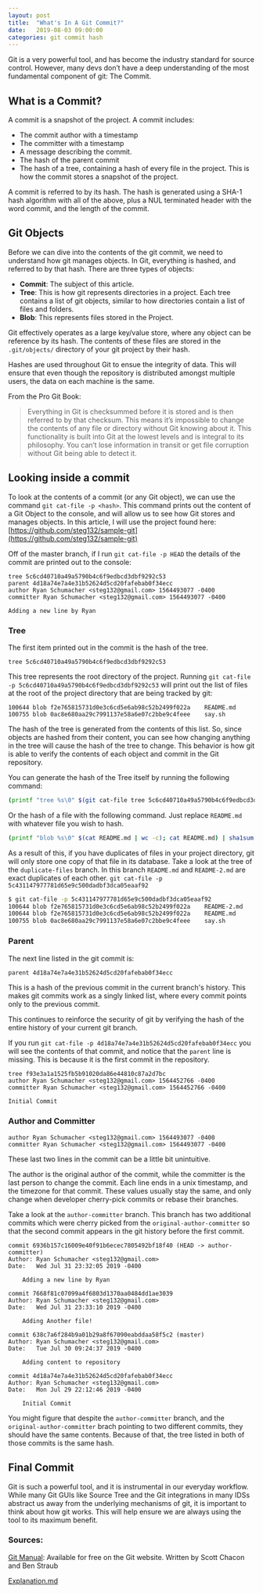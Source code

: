 ```yaml
---
layout: post
title:  "What's In A Git Commit?"
date:   2019-08-03 09:00:00
categories: git commit hash 
---
```


Git is a very powerful tool, and has become the industry standard for source control. However, many devs don’t have a deep understanding of the most fundamental component of git: The Commit.

## What is a Commit?

A commit is a snapshot of the project. A commit includes:

- The commit author with a timestamp
- The committer with a timestamp 
- A message describing the commit. 
- The hash of the parent commit
- The hash of a tree, containing a hash of every file in the project. This is how the commit stores a snapshot of the project. 

A commit is referred to by its hash. The hash is generated using a SHA-1 hash algorithm with all of the above, plus a NUL terminated header with the word commit, and the length of the commit. 

## Git Objects

Before we can dive into the contents of the git commit, we need to understand how git manages objects. In Git, everything is hashed, and referred to by that hash. There are three types of objects:

- **Commit**:  The subject of this article. 
- **Tree**: This is how git represents directories in a project. Each tree contains a list of git objects, similar to how directories contain a list of files and folders.
- **Blob**: This represents files stored in the Project.   

Git effectively operates as a large key/value store, where any object can be reference by its hash. The contents of these files are stored in the `.git/objects/` directory of your git project by their hash.  

Hashes are used throughout Git to ensue the integrity of data. This will ensure that even though the repository is distributed amongst multiple users, the data on each machine is the same. 

From the Pro Git Book:

> Everything in Git is checksummed before it is stored and is then referred to by that checksum. This means it’s impossible to change the contents of any file or directory without Git knowing about it. This functionality is built into Git at the lowest levels and is integral to its philosophy. You can’t lose information in transit or get file corruption without Git being able to detect it.

## Looking inside a commit

To look at the contents of a commit (or any Git object), we can use the command `git cat-file -p <hash>`. This command prints out the content of a Git Object to the console, and will allow us to see how Git stores and manages objects. In this article, I will use the project found here: [https://github.com/steg132/sample-git](https://github.com/steg132/sample-git)

Off of the master branch, if I run `git cat-file -p HEAD` the details of the commit are printed out to the console:

```
tree 5c6cd40710a49a5790b4c6f9edbcd3dbf9292c53
parent 4d18a74e7a4e31b52624d5cd20fafebab0f34ecc
author Ryan Schumacher <steg132@gmail.com> 1564493077 -0400
committer Ryan Schumacher <steg132@gmail.com> 1564493077 -0400

Adding a new line by Ryan
```

### Tree

The first item printed out in the commit is the hash of the tree. 

```
tree 5c6cd40710a49a5790b4c6f9edbcd3dbf9292c53
```

This tree represents the root directory of the project. Running `git cat-file -p 5c6cd40710a49a5790b4c6f9edbcd3dbf9292c53` will print out the list of files at the root of the project directory that are being tracked by git:

```
100644 blob f2e765815731d0e3c6cd5e6ab98c52b2499f022a	README.md
100755 blob 0ac8e680aa29c7991137e58a6e07c2bbe9c4feee	say.sh
```

The hash of the tree is generated from the contents of this list. So, since objects are hashed from their content, you can see how changing anything in the tree will cause the hash of the tree to change. This behavior is how git is able to verify the contents of each object and commit in the Git repository.

You can generate the hash of the Tree itself by running the following command:

```bash
(printf "tree %s\0" $(git cat-file tree 5c6cd40710a49a5790b4c6f9edbcd3dbf9292c53 | wc -c); git cat-file tree 5c6cd40710a49a5790b4c6f9edbcd3dbf9292c53) | sha1sum
```

Or the hash of a file with the following command. Just replace `README.md` with whatever file you wish to hash.

```bash
(printf "blob %s\0" $(cat README.md | wc -c); cat README.md) | sha1sum
```

As a result of this, if you have duplicates of files in your project directory, git will only store one copy of that file in its database. Take a look at the tree of the `duplicate-files` branch. In this branch `README.md` and `README-2.md` are exact duplicates of each other. `git cat-file -p 5c431147977781d65e9c500dadbf3dca05eaaf92`

```bash
$ git cat-file -p 5c431147977781d65e9c500dadbf3dca05eaaf92
100644 blob f2e765815731d0e3c6cd5e6ab98c52b2499f022a	README-2.md
100644 blob f2e765815731d0e3c6cd5e6ab98c52b2499f022a	README.md
100755 blob 0ac8e680aa29c7991137e58a6e07c2bbe9c4feee	say.sh
```

### Parent

The next line listed in the git commit is:

```bash
parent 4d18a74e7a4e31b52624d5cd20fafebab0f34ecc
```

This is a hash of the previous commit in the current branch's history. This makes git commits work as a singly linked list, where every commit points only to the previous commit.

This continues to reinforce the security of git by verifying the hash of the entire history of your current git branch. 

If you run `git cat-file -p 4d18a74e7a4e31b52624d5cd20fafebab0f34ecc` you will see the contents of that commit, and notice that the `parent` line is missing. This is because it is the first commit in the repository. 

```
tree f93e3a1a1525fb5b91020da86e44810c87a2d7bc
author Ryan Schumacher <steg132@gmail.com> 1564452766 -0400
committer Ryan Schumacher <steg132@gmail.com> 1564452766 -0400

Initial Commit
```

 

### Author and Committer

```
author Ryan Schumacher <steg132@gmail.com> 1564493077 -0400
committer Ryan Schumacher <steg132@gmail.com> 1564493077 -0400
```

These last two lines in the commit can be a little bit unintuitive. 

The author is the original author of the commit, while the committer is the last person to change the commit. Each line ends in a unix timestamp, and the timezone for that commit. These values usually stay the same, and only change when developer cherry-pick commits or rebase their branches.

Take a look at the `author-committer` branch. This branch has two additional commits which were cherry picked  from the `original-author-committer` so that the second commit appears in the git history before the first commit.

```
commit 6936b157c16009e40f91b6ecec7805492bf18f40 (HEAD -> author-committer)
Author: Ryan Schumacher <steg132@gmail.com>
Date:   Wed Jul 31 23:32:05 2019 -0400

    Adding a new line by Ryan

commit 7668f81c07099a4f6803d1370aa0484dd1ae3039
Author: Ryan Schumacher <steg132@gmail.com>
Date:   Wed Jul 31 23:33:10 2019 -0400

    Adding Another file!

commit 638c7a6f284b9a01b29a8f67090eabddaa58f5c2 (master)
Author: Ryan Schumacher <steg132@gmail.com>
Date:   Tue Jul 30 09:24:37 2019 -0400

    Adding content to repository

commit 4d18a74e7a4e31b52624d5cd20fafebab0f34ecc
Author: Ryan Schumacher <steg132@gmail.com>
Date:   Mon Jul 29 22:12:46 2019 -0400

    Initial Commit
```

You might figure that despite the `author-committer` branch, and the `original-author-committer` brach pointing to two different commits, they should have the same contents. Because of that, the tree listed in both of those commits is the same hash. 

## Final Commit

Git is such a powerful tool, and it is instrumental in our everyday workflow. While many Git GUIs like Source Tree and the Git integrations in many IDSs abstract us away from the underlying mechanisms of git, it is important to think about how git works. This will help ensure we are always using the tool to its maximum benefit.

### Sources:

[Git Manual](https://git-scm.com/book/en/v2): Available for free on the Git website. Written by Scott Chacon and Ben Straub 

[Explanation.md](https://gist.github.com/masak/2415865)